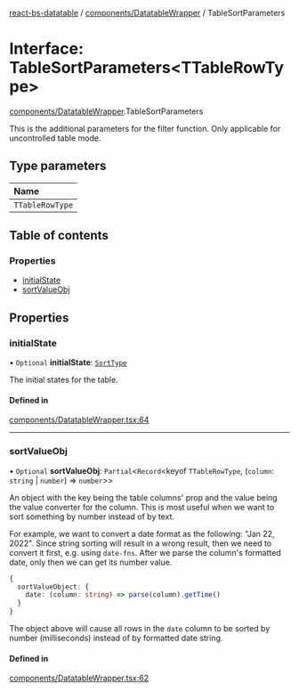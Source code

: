 [react-bs-datatable](../README.md) / [components/DatatableWrapper](../modules/components_DatatableWrapper.md) / TableSortParameters

# Interface: TableSortParameters<TTableRowType\>

[components/DatatableWrapper](../modules/components_DatatableWrapper.md).TableSortParameters

This is the additional parameters for the filter function.
Only applicable for uncontrolled table mode.

## Type parameters

| Name |
| :------ |
| `TTableRowType` |

## Table of contents

### Properties

- [initialState](components_DatatableWrapper.TableSortParameters.md#initialstate)
- [sortValueObj](components_DatatableWrapper.TableSortParameters.md#sortvalueobj)

## Properties

### initialState

• `Optional` **initialState**: [`SortType`](helpers_types.SortType.md)

The initial states for the table.

#### Defined in

[components/DatatableWrapper.tsx:64](https://github.com/imballinst/react-bs-datatable/blob/8f7fb79/src/components/DatatableWrapper.tsx#L64)

___

### sortValueObj

• `Optional` **sortValueObj**: `Partial`<`Record`<keyof `TTableRowType`, (`column`: `string` \| `number`) => `number`\>\>

An object with the key being the table columns' prop and
the value being the value converter for the column.
This is most useful when we want to sort something by number
instead of by text.

For example, we want to convert a date format
as the following: "Jan 22, 2022". Since string sorting will result
in a wrong result, then we need to convert it first, e.g. using `date-fns`.
After we parse the column's formatted date, only then we can get its
number value.

```ts
{
  sortValueObject: {
    date: (column: string) => parse(column).getTime()
  }
}
```

The object above will cause all rows in the `date` column to be sorted
by number (milliseconds) instead of by formatted date string.

#### Defined in

[components/DatatableWrapper.tsx:62](https://github.com/imballinst/react-bs-datatable/blob/8f7fb79/src/components/DatatableWrapper.tsx#L62)
